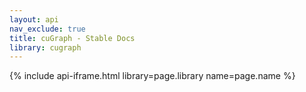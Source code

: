 ```yaml
---
layout: api
nav_exclude: true
title: cuGraph - Stable Docs
library: cugraph
---
```


{% include api-iframe.html library=page.library name=page.name %}